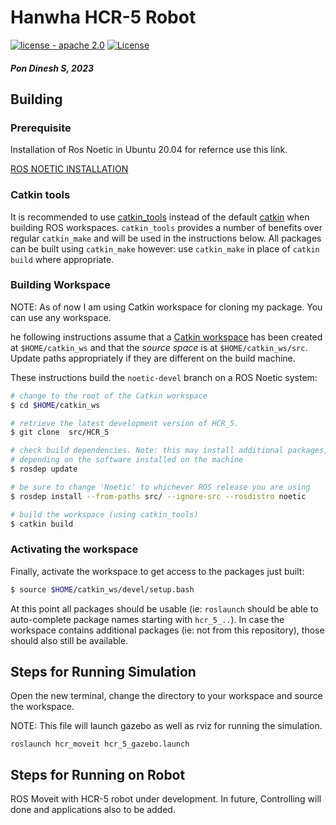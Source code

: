 # Hanwha HCR-5 Robot

[![license - apache 2.0](https://img.shields.io/:license-Apache%202.0-yellowgreen.svg)](https://opensource.org/licenses/Apache-2.0)
[![License](https://img.shields.io/badge/License-BSD%203--Clause-blue.svg)](https://opensource.org/licenses/BSD-3-Clause)

#### _*Pon Dinesh S, 2023*_

## Building

### Prerequisite

Installation of Ros Noetic in Ubuntu 20.04 for refernce use this link.

[ROS NOETIC INSTALLATION](https://wiki.ros.org/noetic/Installation/Ubuntu)

### Catkin tools

It is recommended to use [catkin_tools][] instead of the default [catkin][] when building ROS workspaces. `catkin_tools` provides a number of benefits over regular `catkin_make` and will be used in the instructions below. All packages can be built using `catkin_make` however: use `catkin_make` in place of `catkin build` where appropriate.

### Building Workspace

NOTE: As of now I am using Catkin workspace for cloning my package. You can use any workspace.

he following instructions assume that a [Catkin workspace][] has been created at `$HOME/catkin_ws` and that the *source space* is at `$HOME/catkin_ws/src`. Update paths appropriately if they are different on the build machine.

These instructions build the `noetic-devel` branch on a ROS Noetic system:

```bash
# change to the root of the Catkin workspace
$ cd $HOME/catkin_ws

# retrieve the latest development version of HCR_5.
$ git clone  src/HCR_5

# check build dependencies. Note: this may install additional packages,
# depending on the software installed on the machine
$ rosdep update

# be sure to change 'Noetic' to whichever ROS release you are using
$ rosdep install --from-paths src/ --ignore-src --rosdistro noetic

# build the workspace (using catkin_tools)
$ catkin build
```

### Activating the workspace

Finally, activate the workspace to get access to the packages just built:

```bash
$ source $HOME/catkin_ws/devel/setup.bash
```

At this point all packages should be usable (ie: `roslaunch` should be able to auto-complete package names starting with `hcr_5_..`). In case the workspace contains additional packages (ie: not from this repository), those should also still be available.


## Steps for Running Simulation

Open the new terminal, change the directory to your workspace and source the workspace.

NOTE: This file will launch gazebo as well as rviz for running the simulation.

```
roslaunch hcr_moveit hcr_5_gazebo.launch
```

## Steps for Running on Robot

ROS Moveit with HCR-5 robot under development. In future, Controlling will done and applications also to be added.

[catkin]: http://wiki.ros.org/catkin
[catkin_tools]: https://catkin-tools.readthedocs.io/en/latest
[Catkin workspace]: http://wiki.ros.org/catkin/Tutorials/create_a_workspace
